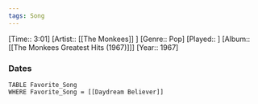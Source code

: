 ```yaml
---
tags: Song  
---
```

[Time:: 3:01]
[Artist:: [[The Monkees]] ]
[Genre:: Pop]
[Played:: ]
[Album:: [[The Monkees Greatest Hits (1967)]]]
[Year:: 1967]
### Dates
````dataview
TABLE Favorite_Song
WHERE Favorite_Song = [[Daydream Believer]]
````